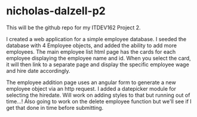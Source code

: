 # nicholas-dalzell-p2

This will be the github repo for my ITDEV162 Project 2. 

I created a web application for a simple employee database. I seeded the database with 4 Employee objects, and added the ability to add more employees. The main employee list html page has the cards for each employee displaying the employee name and id. When you select the card, it will then link to a separate page and display the specific employee wage and hire date accordingly.

The employee addition page uses an angular form to generate a new employee object via an http request. I added a datepicker module for selecting the hiredate. Will work on adding styles to that but running out of time...! Also going to work on the delete employee function but we'll see if I get that done in time before submitting.